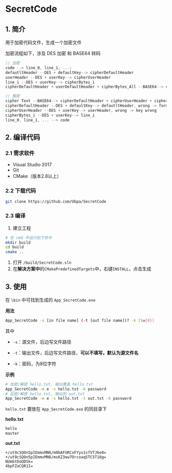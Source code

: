 # SecretCode

## 1. 简介

用于加密代码文件，生成一个加密文件

加密流程如下，涉及 DES 加密 和 BASE64 转码

```c
// 加密
code --> line_0, line_1, ...;
defautltHeader --DES + defaultKey--> cipherDefaultHeader
userHeader --DES + userKey--> cipherUserHeader
line_i --DES + userKey--> cipherBytes_i
cipherDefaultHeader + userDefaultHeader + cipherBytes_All --BASE64--> cipher Text

// 解密
cipher Text --BASE64--> cipherDefaultHeader + cipherUserHeader + cipherBytes_All
cipherDefaultHeader --DES + defaultKey--> defautltHeader, wrong -> format error
cipherUserHeader --DES + userKey--> userHeader, wrong -> key wrong
cipherBytes_i --DES + userKey--> line_i
line_0, line_1, ... --> code
```

## 2. 编译代码

### 2.1 需求软件

- Visual Studio 2017
- Git
- CMake（版本2.8以上）

### 2.2 下载代码

```bash
git clone https://github.com/Ubpa/SecretCode
```

### 2.3 编译

1. 建立工程

```bash
# 在 cmd 中运行如下命令
mkdir build
cd build
cmake ..
```

1. 打开 `/build/SecretCode.sln`
2. 在**解决方案中**的`CMakePredefinedTargets`中，右键`INSTALL`，点击生成

## 3. 使用

在 `\bin` 中可找到生成的 `App_SecretCode.exe`

**用法**

```bash
App_SecretCode -s [in file name] (-t [out file name])? -k [\w{8}]
```

其中

- `-s`：源文件，后边写文件路径 

- `-t`：输出文件，后边写文件路径，**可以不填写，默认为源文件名**

- `-k`：密码，为8位字符

**示例**

```bash
# 加密/解密 hello.txt, 输出覆盖 hello.txt
App_SecretCode -m e -s hello.txt -k password
# 加密/解密 hello.txt, 输出到 out.txt
App_SecretCode -m e -s hello.txt -t out.txt -k password
```

`hello.txt` 要放在 `App_SecretCode.exe` 的同目录下

**hello.txt**

```c
hello
master
```

**out.txt**

```
+/ut9cSQOn5pIEmmvMN6/m0bAFURCxFYyu1sfVTJ6e8=
+/ut9cSQOn5pIEmmvMN6/msKZ3ew7OrcoaqSTC5T18g=
NUmbtDoQDSk=
4bpFZaCQR1I=

```